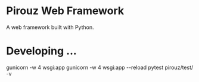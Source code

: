 # Pirouz Web Framework

A web framework built with Python.

# Developing ...

gunicorn -w 4 wsgi:app
gunicorn -w 4 wsgi:app --reload
pytest pirouz/test/ -v